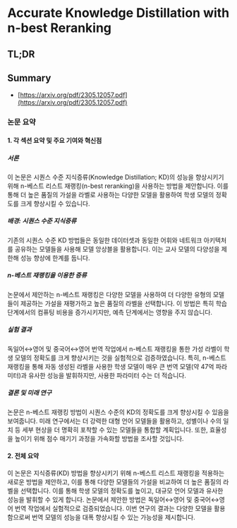 # Accurate Knowledge Distillation with n-best Reranking
## TL;DR
## Summary
- [https://arxiv.org/pdf/2305.12057.pdf](https://arxiv.org/pdf/2305.12057.pdf)

### 논문 요약

#### 1. 각 섹션 요약 및 주요 기여와 혁신점

##### 서론
이 논문은 시퀀스 수준 지식증류(Knowledge Distillation; KD)의 성능을 향상시키기 위해 n-베스트 리스트 재랭킹(n-best reranking)을 사용하는 방법을 제안합니다. 이를 통해 더 높은 품질의 가설을 라벨로 사용하는 다양한 모델을 활용하여 학생 모델의 정확도를 크게 향상시킬 수 있습니다.

##### 배경: 시퀀스 수준 지식증류
기존의 시퀀스 수준 KD 방법들은 동일한 데이터셋과 동일한 어휘와 네트워크 아키텍처를 공유하는 모델들을 사용해 모델 앙상블을 활용합니다. 이는 교사 모델의 다양성을 제한해 성능 향상에 한계를 둡니다.

##### n-베스트 재랭킹을 이용한 증류
논문에서 제안하는 n-베스트 재랭킹은 다양한 모델을 사용하여 더 다양한 유형의 모델들이 제공하는 가설을 재평가하고 높은 품질의 라벨을 선택합니다. 이 방법은 특히 학습 단계에서의 컴퓨팅 비용을 증가시키지만, 예측 단계에서는 영향을 주지 않습니다.

##### 실험 결과
독일어↔영어 및 중국어↔영어 번역 작업에서 n-베스트 재랭킹을 통한 가성 라벨이 학생 모델의 정확도를 크게 향상시키는 것을 실험적으로 검증하였습니다. 특히, n-베스트 재랭킹을 통해 자동 생성된 라벨을 사용한 학생 모델이 매우 큰 번역 모델(약 47억 파라미터)과 유사한 성능을 발휘하지만, 사용한 파라미터 수는 더 적습니다.

##### 결론 및 미래 연구
논문은 n-베스트 재랭킹 방법이 시퀀스 수준의 KD의 정확도를 크게 향상시킬 수 있음을 보여줍니다. 미래 연구에서는 더 강력한 대형 언어 모델들을 활용하고, 성별이나 수의 일치 등 세부 현상을 더 명확히 포착할 수 있는 모델들을 통합할 계획입니다. 또한, 효율성을 높이기 위해 점수 매기기 과정을 가속화할 방법을 조사할 것입니다.

#### 2. 전체 요약
이 논문은 지식증류(KD) 방법을 향상시키기 위해 n-베스트 리스트 재랭킹을 적용하는 새로운 방법을 제안하고, 이를 통해 다양한 모델들의 가설을 비교하여 더 높은 품질의 라벨을 선택합니다. 이를 통해 학생 모델의 정확도를 높이고, 대규모 언어 모델과 유사한 성능을 발휘할 수 있게 합니다. 논문에서 제안한 방법은 독일어↔영어 및 중국어↔영어 번역 작업에서 실험적으로 검증되었습니다. 이번 연구의 결과는 다양한 모델을 활용함으로써 번역 모델의 성능을 대폭 향상시킬 수 있는 가능성을 제시합니다.